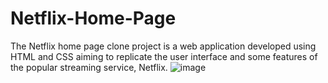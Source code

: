 # Netflix-Home-Page
The Netflix home page clone project is a web application developed using HTML and CSS aiming to replicate the user interface and some features of the popular streaming service, Netflix.
![image](https://github.com/user-attachments/assets/b9a0968b-7b2e-4c49-90ad-16329bc3305f)

